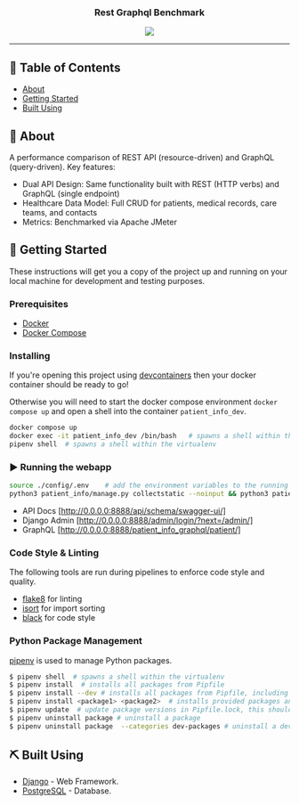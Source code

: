 <h3 align="center">Rest Graphql Benchmark</h3>

<div align="center">
  <img src="https://img.shields.io/badge/python-3.11-blue" />
</div>

---

## 📝 Table of Contents
- [About](#about)
- [Getting Started](#getting-started)
- [Built Using](#built-using)

## 🧐 About <a name = "about"></a>
A performance comparison of REST API (resource-driven) and GraphQL (query-driven). Key features:

- Dual API Design: Same functionality built with REST (HTTP verbs) and GraphQL (single endpoint)
- Healthcare Data Model: Full CRUD for patients, medical records, care teams, and contacts
- Metrics: Benchmarked via Apache JMeter 

## 🏁 Getting Started <a name = "getting_started"></a>
These instructions will get you a copy of the project up and running on your local machine for development and testing purposes. 

### Prerequisites

 - [Docker](https://docs.docker.com/)
 - [Docker Compose](https://docs.docker.com/compose/)

### Installing
If you're opening this project using [devcontainers](https://containers.dev/) then your docker container should be ready to go!

Otherwise you will need to start the docker compose environment `docker compose up` and open a shell into the container `patient_info_dev`.

```bash
docker compose up
docker exec -it patient_info_dev /bin/bash   # spawns a shell within the docker container
pipenv shell  # spawns a shell within the virtualenv 
```

### ▶️ Running the webapp
```bash
source ./config/.env    # add the environment variables to the running terminal
python3 patient_info/manage.py collectstatic --noinput && python3 patient_info/manage.py runserver 0.0.0.0:8000
```

- API Docs [http://0.0.0.0:8888/api/schema/swagger-ui/]
- Django Admin [http://0.0.0.0:8888/admin/login/?next=/admin/]
- GraphQL [http://0.0.0.0:8888/patient_info_graphql/patient/]


### Code Style & Linting
The following tools are run during pipelines to enforce code style and quality.

 - [flake8](https://flake8.pycqa.org/en/latest/) for linting
 - [isort](https://pycqa.github.io/isort/) for import sorting
 - [black](https://black.readthedocs.io/en/stable/) for code style

### Python Package Management
[pipenv](https://pipenv.pypa.io/en/latest/) is used to manage Python packages. 

```bash
$ pipenv shell  # spawns a shell within the virtualenv
$ pipenv install  # installs all packages from Pipfile
$ pipenv install --dev # installs all packages from Pipfile, including dev dependencies
$ pipenv install <package1> <package2>  # installs provided packages and adds them to Pipfile
$ pipenv update  # update package versions in Pipfile.lock, this should be run frequently to keep packages up to date
$ pipenv uninstall package # uninstall a package 
$ pipenv uninstall package  --categories dev-packages # uninstall a dev package
```

## ⛏️ Built Using <a name = "built_using"></a>
- [Django](https://www.djangoproject.com/) - Web Framework.
- [PostgreSQL](https://www.postgresql.org/) - Database.
